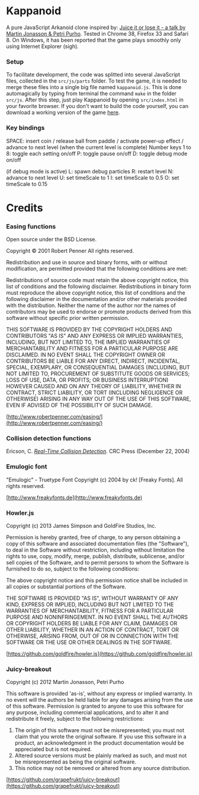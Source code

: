 # Kappanoid

A pure JavaScript Arkanoid clone inspired by: [Juice it or lose it - a talk by Martin Jonasson & Petri Purho](https://www.youtube.com/watch?v=Fy0aCDmgnxg).
Tested in Chrome 38, Firefox 33 and Safari 8. On Windows, it has been reported that the game plays smoothly only using Internet Explorer (sigh).

### Setup
To facilitate development, the code was splitted into several JavaScript files, collected in the `src/js/parts` folder. To test the game, it is needed to merge these files into a single big file named `kappanoid.js`. This is done automagically by typing from terminal the command `make` in the folder `src/js`. After this step, just play Kappanoid by opening `src/index.html` in your favorite browser. If you don't want to build the code yourself, you can download a working version of the game [here](https://bitbucket.org/xire91/kappanoid/downloads).

### Key bindings
SPACE: insert coin / release ball from paddle / activate power-up effect / advance to next level (when the current level is complete)
Number keys 1 to 8: toggle each setting on/off
P: toggle pause on/off
D: toggle debug mode on/off

(if debug mode is active)
L: spawn debug particles
R: restart level
N: advance to next level
U: set timeScale to 1
I: set timeScale to 0.5
O: set timeScale to 0.15


# Credits

### Easing functions ###
Open source under the BSD License.

Copyright © 2001 Robert Penner
All rights reserved.

Redistribution and use in source and binary forms, with or without modification, are permitted provided that the following conditions are met:

Redistributions of source code must retain the above copyright notice, this list of conditions and the following disclaimer.
Redistributions in binary form must reproduce the above copyright notice, this list of conditions and the following disclaimer in the documentation and/or other materials provided with the distribution.
Neither the name of the author nor the names of contributors may be used to endorse or promote products derived from this software without specific prior written permission.

THIS SOFTWARE IS PROVIDED BY THE COPYRIGHT HOLDERS AND CONTRIBUTORS "AS IS" AND ANY EXPRESS OR IMPLIED WARRANTIES, INCLUDING, BUT NOT LIMITED TO, THE IMPLIED WARRANTIES OF MERCHANTABILITY AND FITNESS FOR A PARTICULAR PURPOSE ARE DISCLAIMED. IN NO EVENT SHALL THE COPYRIGHT OWNER OR CONTRIBUTORS BE LIABLE FOR ANY DIRECT, INDIRECT, INCIDENTAL, SPECIAL, EXEMPLARY, OR CONSEQUENTIAL DAMAGES (INCLUDING, BUT NOT LIMITED TO, PROCUREMENT OF SUBSTITUTE GOODS OR SERVICES; LOSS OF USE, DATA, OR PROFITS; OR BUSINESS INTERRUPTION) HOWEVER CAUSED AND ON ANY THEORY OF LIABILITY, WHETHER IN CONTRACT, STRICT LIABILITY, OR TORT (INCLUDING NEGLIGENCE OR OTHERWISE) ARISING IN ANY WAY OUT OF THE USE OF THIS SOFTWARE, EVEN IF ADVISED OF THE POSSIBILITY OF SUCH DAMAGE.

[http://www.robertpenner.com/easing/](http://www.robertpenner.com/easing/)

### Collision detection functions ###
Ericson, C. *[Real-Time Collision Detection](http://www.amazon.com/Real-Time-Collision-Detection-Interactive-Technology/dp/1558607323)*. CRC Press (December 22, 2004)

### Emulogic font ###
"Emulogic" - Truetype Font
Copyright (c) 2004 by ck! [Freaky Fonts].
All rights reserved.

[http://www.freakyfonts.de](http://www.freakyfonts.de)

### Howler.js ###
Copyright (c) 2013 James Simpson and GoldFire Studios, Inc.

Permission is hereby granted, free of charge, to any person obtaining a copy of this software and associated documentation files (the "Software"), to deal in the Software without restriction, including without limitation the rights to use, copy, modify, merge, publish, distribute, sublicense, and/or sell copies of the Software, and to permit persons to whom the Software is furnished to do so, subject to the following conditions:

The above copyright notice and this permission notice shall be included in all copies or substantial portions of the Software.

THE SOFTWARE IS PROVIDED "AS IS", WITHOUT WARRANTY OF ANY KIND, EXPRESS OR IMPLIED, INCLUDING BUT NOT LIMITED TO THE WARRANTIES OF MERCHANTABILITY, FITNESS FOR A PARTICULAR PURPOSE AND NONINFRINGEMENT. IN NO EVENT SHALL THE AUTHORS OR COPYRIGHT HOLDERS BE LIABLE FOR ANY CLAIM, DAMAGES OR OTHER LIABILITY, WHETHER IN AN ACTION OF CONTRACT, TORT OR OTHERWISE, ARISING FROM, OUT OF OR IN CONNECTION WITH THE SOFTWARE OR THE USE OR OTHER DEALINGS IN THE SOFTWARE.

[https://github.com/goldfire/howler.js](https://github.com/goldfire/howler.js)

### Juicy-breakout ###
Copyright (c) 2012 Martin Jonasson, Petri Purho

This software is provided 'as-is', without any express or implied warranty. In no event will the authors be held liable for any damages arising from the use of this software. Permission is granted to anyone to use this software for any purpose, including commercial applications, and to alter it and redistribute it freely, subject to the following restrictions:

1. The origin of this software must not be misrepresented; you must not
claim that you wrote the original software. If you use this software in a product, an acknowledgment in the product documentation would be appreciated but is not required.
2. Altered source versions must be plainly marked as such, and must not be misrepresented as being the original software.
3. This notice may not be removed or altered from any source distribution.

[https://github.com/grapefrukt/juicy-breakout](https://github.com/grapefrukt/juicy-breakout)
